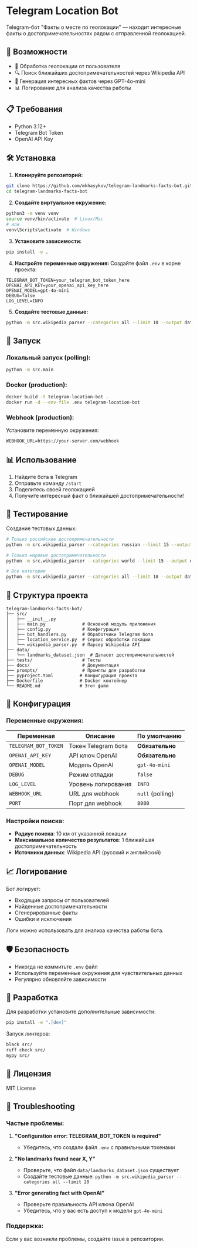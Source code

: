 # Telegram Location Bot

Telegram-бот "Факты о месте по геолокации" — находит интересные факты о достопримечательностях рядом с отправленной геолокацией.

## 🚀 Возможности

- 📍 Обработка геолокации от пользователя
- 🔍 Поиск ближайших достопримечательностей через Wikipedia API
- 🤖 Генерация интересных фактов через GPT-4o-mini
- 📊 Логирование для анализа качества работы

## 📋 Требования

- Python 3.12+
- Telegram Bot Token
- OpenAI API Key

## 🛠 Установка

1. **Клонируйте репозиторий:**
```bash
git clone https://github.com/mkhasykov/telegram-landmarks-facts-bot.git
cd telegram-landmarks-facts-bot
```

2. **Создайте виртуальное окружение:**
```bash
python3 -m venv venv
source venv/bin/activate  # Linux/Mac
# или
venv\Scripts\activate  # Windows
```

3. **Установите зависимости:**
```bash
pip install -e .
```

4. **Настройте переменные окружения:**
Создайте файл `.env` в корне проекта:
```env
TELEGRAM_BOT_TOKEN=your_telegram_bot_token_here
OPENAI_API_KEY=your_openai_api_key_here
OPENAI_MODEL=gpt-4o-mini
DEBUG=false
LOG_LEVEL=INFO
```

5. **Создайте тестовые данные:**
```bash
python -m src.wikipedia_parser --categories all --limit 10 --output data/landmarks_dataset.json --verbose
```

## 🚀 Запуск

### Локальный запуск (polling):
```bash
python -m src.main
```

### Docker (production):
```bash
docker build -t telegram-location-bot .
docker run -d --env-file .env telegram-location-bot
```

### Webhook (production):
Установите переменную окружения:
```env
WEBHOOK_URL=https://your-server.com/webhook
```

## 📊 Использование

1. Найдите бота в Telegram
2. Отправьте команду `/start`
3. Поделитесь своей геолокацией
4. Получите интересный факт о ближайшей достопримечательности!

## 🧪 Тестирование

Создание тестовых данных:
```bash
# Только российские достопримечательности
python -m src.wikipedia_parser --categories russian --limit 15 --output data/russian_landmarks.json

# Только мировые достопримечательности  
python -m src.wikipedia_parser --categories world --limit 15 --output data/world_landmarks.json

# Все категории
python -m src.wikipedia_parser --categories all --limit 10 --output data/all_landmarks.json
```

## 📁 Структура проекта

```
telegram-landmarks-facts-bot/
├── src/
│   ├── __init__.py
│   ├── main.py              # Основной модуль приложения
│   ├── config.py            # Конфигурация
│   ├── bot_handlers.py      # Обработчики Telegram бота
│   ├── location_service.py  # Сервис обработки локации
│   └── wikipedia_parser.py  # Парсер Wikipedia API
├── data/
│   └── landmarks_dataset.json  # Датасет достопримечательностей
├── tests/                   # Тесты
├── docs/                    # Документация
├── prompts/                 # Промпты для разработки
├── pyproject.toml          # Конфигурация проекта
├── Dockerfile              # Docker контейнер
└── README.md               # Этот файл
```

## 🔧 Конфигурация

### Переменные окружения:

| Переменная | Описание | По умолчанию |
|------------|----------|-------------|
| `TELEGRAM_BOT_TOKEN` | Токен Telegram бота | **Обязательно** |
| `OPENAI_API_KEY` | API ключ OpenAI | **Обязательно** |
| `OPENAI_MODEL` | Модель OpenAI | `gpt-4o-mini` |
| `DEBUG` | Режим отладки | `false` |
| `LOG_LEVEL` | Уровень логирования | `INFO` |
| `WEBHOOK_URL` | URL для webhook | `null` (polling) |
| `PORT` | Порт для webhook | `8080` |

### Настройки поиска:

- **Радиус поиска**: 10 км от указанной локации
- **Максимальное количество результатов**: 1 ближайшая достопримечательность
- **Источники данных**: Wikipedia API (русский и английский)

## 📈 Логирование

Бот логирует:
- Входящие запросы от пользователей
- Найденные достопримечательности
- Сгенерированные факты
- Ошибки и исключения

Логи можно использовать для анализа качества работы бота.

## 🛡 Безопасность

- Никогда не коммитьте `.env` файл
- Используйте переменные окружения для чувствительных данных
- Регулярно обновляйте зависимости

## 🤝 Разработка

Для разработки установите дополнительные зависимости:
```bash
pip install -e ".[dev]"
```

Запуск линтеров:
```bash
black src/
ruff check src/
mypy src/
```

## 📄 Лицензия

MIT License

## 🚨 Troubleshooting

### Частые проблемы:

1. **"Configuration error: TELEGRAM_BOT_TOKEN is required"**
   - Убедитесь, что создали файл `.env` с правильными токенами

2. **"No landmarks found near X, Y"**
   - Проверьте, что файл `data/landmarks_dataset.json` существует
   - Создайте тестовые данные: `python -m src.wikipedia_parser --categories all --limit 20`

3. **"Error generating fact with OpenAI"**
   - Проверьте правильность API ключа OpenAI
   - Убедитесь, что у вас есть доступ к модели `gpt-4o-mini`

### Поддержка:

Если у вас возникли проблемы, создайте issue в репозитории. 